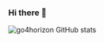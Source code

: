 ### Hi there 👋

![go4horizon GitHub stats](https://github-readme-stats-grce2glu2-go4horizon.vercel.app/api?username=go4horizon&count_private=true)

<!-- <a><img align="center" src="https://github-readme-stats.vercel.app/api/top-langs/?username=go4horizon&layout=compact&langs_count=10&exclude_repo=jhipster-books" /></a> -->
<!-- <img align="center" src="https://github-readme-stats.vercel.app/api?username=go4horizon&show_icons=true&hide_rank=true&include_all_commits=true&hide=contribs,prs" /> -->

<!-- - 👋 Hi, I’m @go4horizon
- 👀 I’m interested in ...
- 🌱 I’m currently learning ...
- 💞️ I’m looking to collaborate on ...
- 📫 How to reach me ...
 -->
<!---
go4horizon/go4horizon is a ✨ special ✨ repository because its `README.md` (this file) appears on your GitHub profile.
You can click the Preview link to take a look at your changes.
--->
